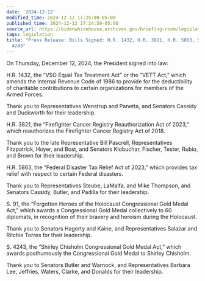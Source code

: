 ```yaml
---
date: '2024-12-12'
modified_time: 2024-12-12 17:25:00-05:00
published_time: 2024-12-12 17:24:59-05:00
source_url: https://bidenwhitehouse.archives.gov/briefing-room/legislation/2024/12/12/press-release-bills-signed-h-r-1432-h-r-3821-h-r-5863-s-91-s-4243/
tags: legislation
title: "Press Release: Bills Signed: H.R. 1432, H.R. 3821, H.R. 5863, S. 91, S.\_\
  4243"
---
```

 
On Thursday, December 12, 2024, the President signed into law:

H.R. 1432, the “VSO Equal Tax Treatment Act” or the “VETT Act,” which
amends the Internal Revenue Code of 1986 to provide for the
deductibility of charitable contributions to certain organizations for
members of the Armed Forces.

Thank you to Representatives Wenstrup and Panetta, and Senators Cassidy
and Duckworth for their leadership.

H.R. 3821, the “Firefighter Cancer Registry Reauthorization Act of
2023,” which reauthorizes the Firefighter Cancer Registry Act of 2018.

Thank you to the late Representative Bill Pascrell, Representatives
Fitzpatrick, Hoyer, and Bost, and Senators Klobuchar, Fischer, Tester,
Rubio, and Brown for their leadership.

H.R. 5863, the “Federal Disaster Tax Relief Act of 2023,” which provides
tax relief with respect to certain Federal disasters.

Thank you to Representatives Steube, LaMalfa, and Mike Thompson, and
Senators Cassidy, Butler, and Padilla for their leadership.

S. 91, the “Forgotten Heroes of the Holocaust Congressional Gold Medal
Act,” which awards a Congressional Gold Medal collectively to 60
diplomats, in recognition of their bravery and heroism during the
Holocaust.

Thank you to Senators Hagerty and Kaine, and Representatives Salazar and
Ritchie Torres for their leadership.

S. 4243, the “Shirley Chisholm Congressional Gold Medal Act,” which
awards posthumously the Congressional Gold Medal to Shirley Chisholm.

Thank you to Senators Butler and Warnock, and Representatives Barbara
Lee, Jeffries, Waters, Clarke, and Donalds for their leadership.
